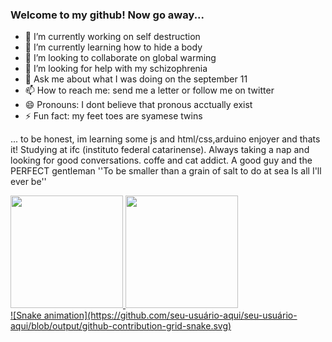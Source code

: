 ### Welcome to my github! Now go away...



- 🔭 I’m currently working on self destruction 
- 🌱 I’m currently learning how to hide a body
- 👯 I’m looking to collaborate on global warming
- 🤔 I’m looking for help with my schizophrenia
- 💬 Ask me about what I was doing on the september 11
- 📫 How to reach me: send me a letter or follow me on twitter
- 😄 Pronouns: I dont believe that pronous acctually exist 
- ⚡ Fun fact: my feet toes are syamese twins

... to be honest, im learning some js and html/css,arduino enjoyer and thats it! Studying at ifc (instituto federal catarinense). Always taking a nap and looking for good conversations. coffe and cat addict. A good guy and the PERFECT gentleman 
''To be smaller than a grain of salt to do at sea
Is all I'll ever be''
<div>
<a href="https://github.com/manuhostin">
<img loading="lazy" height="180em" src="https://github-readme-stats.vercel.app/api/top-langs/?username=manuhostin&layout=compact&langs_count=7&theme=dracula"/>
<img loading="lazy" height="180em" src="https://github-readme-stats.vercel.app/api?username=manuhostin&show_icons=true&theme=dracula&include_all_commits=true&count_private=true"/>
</div>
![Snake animation](https://github.com/seu-usuário-aqui/seu-usuário-aqui/blob/output/github-contribution-grid-snake.svg)
